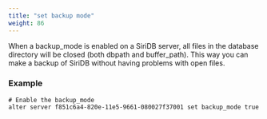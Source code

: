 ```yaml
---
title: "set backup mode"
weight: 86
---
```


When a backup_mode is enabled on a SiriDB server, all files in the database
directory will be closed (both dbpath and buffer_path). This way you can make
a backup of SiriDB without having problems with open files.

### Example

    # Enable the backup_mode
    alter server f851c6a4-820e-11e5-9661-080027f37001 set backup_mode true
